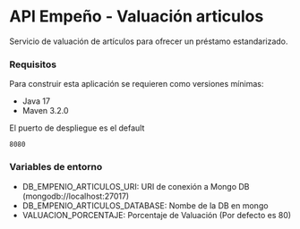 # API Empeño - Valuación articulos

Servicio de valuación de artículos para ofrecer un préstamo estandarizado.

###  Requisitos

Para construir esta aplicación se requieren como versiones mínimas:

* Java 17
* Maven 3.2.0

El puerto de despliegue es el default

```
8080
```

### Variables de entorno

* DB_EMPENIO_ARTICULOS_URI: URI de conexión a Mongo DB (mongodb://localhost:27017)
* DB_EMPENIO_ARTICULOS_DATABASE: Nombe de la DB en mongo
* VALUACION_PORCENTAJE: Porcentaje de Valuación (Por defecto es 80)